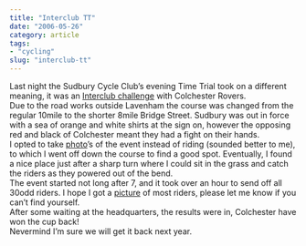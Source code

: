 ```yaml
---
title: "Interclub TT"
date: "2006-05-26"
category: article
tags:
- "cycling"
slug: "interclub-tt"
---
```


Last night the Sudbury Cycle Club’s evening Time Trial took on a different meaning, it was an [Interclub challenge](https://static.flickr.com/70/153472420_78c4fda4a4.jpg) with Colchester Rovers.  
Due to the road works outside Lavenham the course was changed from the regular 10mile to the shorter 8mile Bridge Street. Sudbury was out in force with a sea of orange and white shirts at the sign on, however the opposing red and black of Colchester meant they had a fight on their hands.  
I opted to take [photo](https://www.flickr.com/photos/funkylarma/tags/250506/)’s of the event instead of riding (sounded better to me), to which I went off down the course to find a good spot. Eventually, I found a nice place just after a sharp turn where I could sit in the grass and catch the riders as they powered out of the bend.  
The event started not long after 7, and it took over an hour to send off all 30odd riders. I hope I got a [picture](https://www.flickr.com/photos/funkylarma/tags/250506/) of most riders, please let me know if you can’t find yourself.  
After some waiting at the headquarters, the results were in, Colchester have won the cup back!  
Nevermind I’m sure we will get it back next year.
